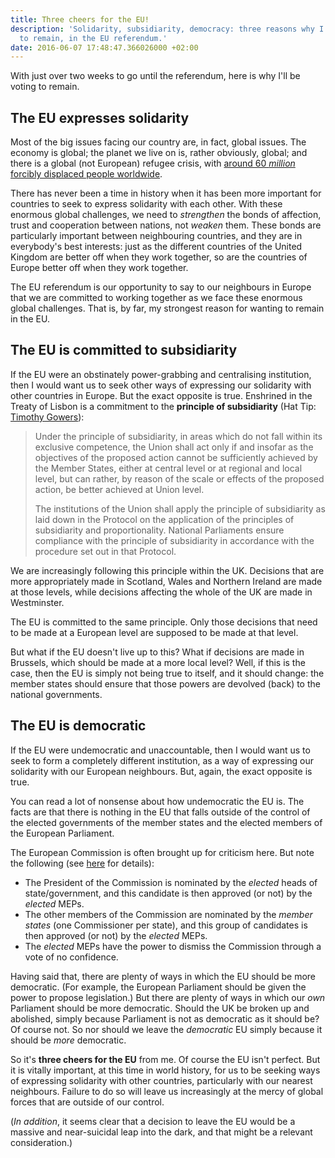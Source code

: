 ```yaml
---
title: Three cheers for the EU!
description: 'Solidarity, subsidiarity, democracy: three reasons why I''ll be voting
  to remain, in the EU referendum.'
date: 2016-06-07 17:48:47.366026000 +02:00
---
```

With just over two weeks to go until the referendum, here is why I'll be voting to remain.

## The EU expresses solidarity

Most of the big issues facing our country are, in fact, global issues. The economy is global; the planet we live on is, rather obviously, global; and there is a global (not European) refugee crisis, with [around 60 _million_ forcibly displaced people worldwide](http://www.unhcr.org.uk/about-us/key-facts-and-figures.html).

There has never been a time in history when it has been more important for countries to seek to express solidarity with each other. With these enormous global challenges, we need to _strengthen_ the bonds of affection, trust and cooperation between nations, not _weaken_ them. These bonds are particularly important between neighbouring countries, and they are in everybody's best interests: just as the different countries of the United Kingdom are better off when they work together, so are the countries of Europe better off when they work together.

The EU referendum is our opportunity to say to our neighbours in Europe that we are committed to working together as we face these enormous global challenges. That is, by far, my strongest reason for wanting to remain in the EU.

## The EU is committed to subsidiarity

If the EU were an obstinately power-grabbing and centralising institution, then I would want us to seek other ways of expressing our solidarity with other countries in Europe. But the exact opposite is true. Enshrined in the Treaty of Lisbon is a commitment to the **principle of subsidiarity** (Hat Tip: [Timothy Gowers](https://gowers.wordpress.com/2016/06/02/6172/)):

> Under the principle of subsidiarity, in areas which do not fall within its exclusive competence, the Union shall act only if and insofar as the objectives of the proposed action cannot be sufficiently achieved by the Member States, either at central level or at regional and local level, but can rather, by reason of the scale or effects of the proposed action, be better achieved at Union level.
>
> The institutions of the Union shall apply the principle of subsidiarity as laid down in the Protocol on the application of the principles of subsidiarity and proportionality. National Parliaments ensure compliance with the principle of subsidiarity in accordance with the procedure set out in that Protocol.

We are increasingly following this principle within the UK. Decisions that are more appropriately made in Scotland, Wales and Northern Ireland are made at those levels, while decisions affecting the whole of the UK are made in Westminster.

The EU is committed to the same principle. Only those decisions that need to be made at a European level are supposed to be made at that level.

But what if the EU doesn't live up to this? What if decisions are made in Brussels, which should be made at a more local level? Well, if this is the case, then the EU is simply not being true to itself, and it should change: the member states should ensure that those powers are devolved (back) to the national governments.

## The EU is democratic

If the EU were undemocratic and unaccountable, then I would want us to seek to form a completely different institution, as a way of expressing our solidarity with our European neighbours. But, again, the exact opposite is true.

You can read a lot of nonsense about how undemocratic the EU is. The facts are that there is nothing in the EU that falls outside of the control of the elected governments of the member states and the elected members of the European Parliament.

The European Commission is often brought up for criticism here. But note the following (see [here](https://en.wikipedia.org/wiki/European_Commission#Appointment) for details):

* The President of the Commission is nominated by the _elected_ heads of state/government, and this candidate is then approved (or not) by the _elected_ MEPs.
* The other members of the Commission are nominated by the _member states_ (one Commissioner per state), and this group of candidates is then approved (or not) by the _elected_ MEPs.
* The _elected_ MEPs have the power to dismiss the Commission through a vote of no confidence.

Having said that, there are plenty of ways in which the EU should be more democratic. (For example, the European Parliament should be given the power to propose legislation.) But there are plenty of ways in which our _own_ Parliament should be more democratic. Should the UK be broken up and abolished, simply because Parliament is not as democratic as it should be? Of course not. So nor should we leave the _democratic_ EU simply because it should be _more_ democratic.

So it's **three cheers for the EU** from me. Of course the EU isn't perfect. But it is vitally important, at this time in world history, for us to be seeking ways of expressing solidarity with other countries, particularly with our nearest neighbours. Failure to do so will leave us increasingly at the mercy of global forces that are outside of our control.

(_In addition_, it seems clear that a decision to leave the EU would be a massive and near-suicidal leap into the dark, and that might be a relevant consideration.)
